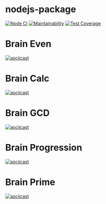 # nodejs-package

[![Node CI](https://github.com/iuserkv/frontend-project-lvl1/workflows/CI/badge.svg)](https://github.com/iuserkv/frontend-project-lvl1/actions)
[![Maintainability](https://api.codeclimate.com/v1/badges/0d8842f6a261e46dd2ea/maintainability)](https://codeclimate.com/github/iuserkv/frontend-project-lvl1/maintainability)
[![Test Coverage](https://api.codeclimate.com/v1/badges/0d8842f6a261e46dd2ea/test_coverage)](https://codeclimate.com/github/iuserkv/frontend-project-lvl1/test_coverage)

# Brain Even
[![asciicast](https://asciinema.org/a/UZD6Od7tAgA6eiGeWvk9tPzw6.png)](https://asciinema.org/a/UZD6Od7tAgA6eiGeWvk9tPzw6)

# Brain Calc
[![asciicast](https://asciinema.org/a/uHv6zFm0wFxMNqibapCqbucmL.png)](https://asciinema.org/a/uHv6zFm0wFxMNqibapCqbucmL)

# Brain GCD
[![asciicast](https://asciinema.org/a/z4xqprj8aKnxrHi7XUHkHkETz.png)](https://asciinema.org/a/z4xqprj8aKnxrHi7XUHkHkETz)

# Brain Progression
[![asciicast](https://asciinema.org/a/8DPfoTOA8Gf53DJqIMS85Jw2O.png)](https://asciinema.org/a/8DPfoTOA8Gf53DJqIMS85Jw2O)

# Brain Prime
[![asciicast](https://asciinema.org/a/OSqgxPhQcP7RynFlk8eQm7IzJ.png)](https://asciinema.org/a/OSqgxPhQcP7RynFlk8eQm7IzJ)